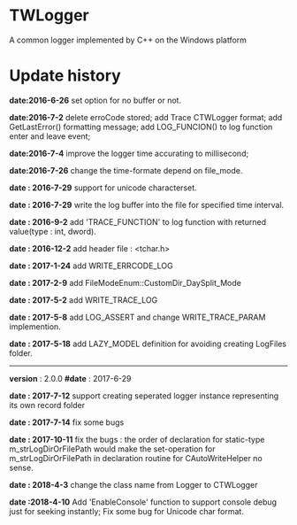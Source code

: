 TWLogger
========
A common logger implemented by C++ on the Windows platform

Update history
==============

**date:2016-6-26** set option for no buffer or not.

**date:2016-7-2**  delete erroCode stored; add Trace CTWLogger format; add GetLastError() formatting message; add LOG_FUNCION() to log function enter and leave event;

**date:2016-7-4** improve the logger time accurating to millisecond;

**date:2016-7-26** change the time-formate depend on file_mode.

**date : 2016-7-29** support for unicode characterset.

**date : 2016-7-29**	write the log buffer into the file for specified time interval.

**date : 2016-9-2**	add 'TRACE_FUNCTION' to log function with returned value(type : int, dword).

**date : 2016-12-2** add header file : <tchar.h>

**date : 2017-1-24** add WRITE_ERRCODE_LOG

**date : 2017-2-9**  add FileModeEnum::CustomDir_DaySplit_Mode

**date : 2017-5-2**  add WRITE_TRACE_LOG

**date : 2017-5-8**  add LOG_ASSERT and change WRITE_TRACE_PARAM implemention.

**date : 2017-5-18** add LAZY_MODEL definition for avoiding creating LogFiles folder.

----------------------------------------------------------------------------------------------

**version** : 2.0.0  **#date** : 2017-6-29

**date : 2017-7-12**  support creating seperated logger instance representing its own record folder

**date : 2017-7-14**  fix some bugs

**date : 2017-10-11** fix the bugs : the order of declaration for static-type m_strLogDirOrFilePath
would make the set-operation for m_strLogDirOrFilePath in  declaration routine
for CAutoWriteHelper no sense.

**date : 2018-4-3**   change the class name from Logger to CTWLogger

**date :2018-4-10**  Add 'EnableConsole' function to support console debug just for seeking instantly; Fix some bug for Unicode char format.
